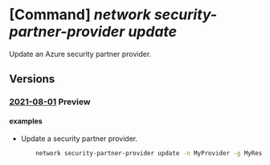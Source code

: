 # [Command] _network security-partner-provider update_

Update an Azure security partner provider.

## Versions

### [2021-08-01](/Resources/mgmt-plane/L3N1YnNjcmlwdGlvbnMve30vcmVzb3VyY2Vncm91cHMve30vcHJvdmlkZXJzL21pY3Jvc29mdC5uZXR3b3JrL3NlY3VyaXR5cGFydG5lcnByb3ZpZGVycy97fQ==/2021-08-01.xml) **Preview**

<!-- mgmt-plane /subscriptions/{}/resourcegroups/{}/providers/microsoft.network/securitypartnerproviders/{} 2021-08-01 -->

#### examples

- Update a security partner provider.
    ```bash
        network security-partner-provider update -n MyProvider -g MyResourceGroup --tags a=b
    ```
